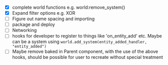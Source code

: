 - [x] complete world functions e.g. world:remove_system()
- [x] Expand filter options e.g. XOR
- [ ] Figure out name spacing and importing
- [ ] package and deploy
- [ ] Networking
- [ ] hooks for developer to register to things like 'on_entity_add' etc. Maybe can be a system using `world.add_system(entity_added_handler, "entity_added")`
- [ ] Maybe remove baked in Parent component, with the use of the above hooks, should be possible for user to recreate without special treatment
